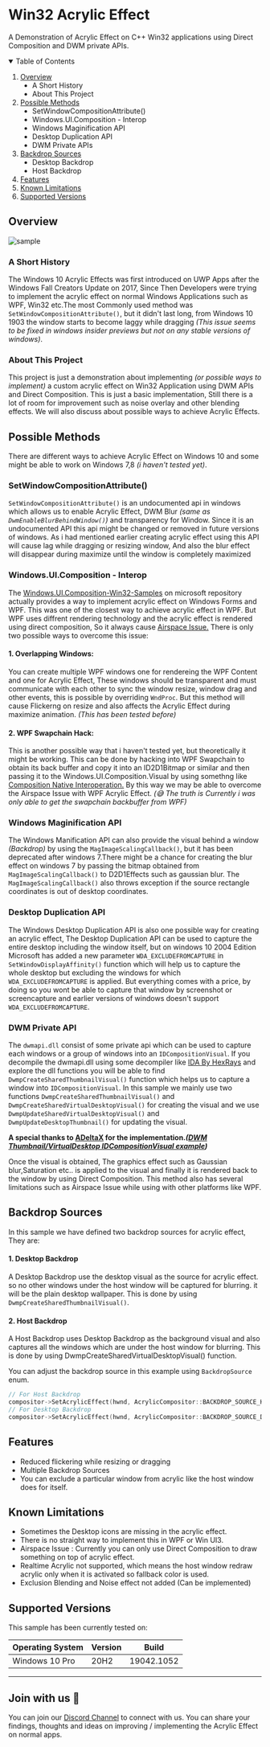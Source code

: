 # Win32 Acrylic Effect
A Demonstration of Acrylic Effect on C++ Win32 applications using Direct Composition and DWM private APIs.

<details open="open">
  <summary>Table of Contents</summary>
  <ol>
    <li>
      <a href="#overview">Overview</a>
      <ul>
        <li type="disc">A Short History</li>
        <li type="disc">About This Project</li>
      </ul>
    </li>
    <li>
      <a href="#possible-methods">Possible Methods</a>
      <ul>
        <li type="disc">SetWindowCompositionAttribute()</li>
        <li type="disc">Windows.UI.Composition - Interop</li>
        <li type="disc">Windows Maginification API</li>
        <li type="disc">Desktop Duplication API</li>
        <li type="disc">DWM Private APIs</li>
      </ul>
    </li>
    <li>
      <a href="#backdrop-sources">Backdrop Sources</a>
      <ul>
        <li type="disc">Desktop Backdrop</li>
        <li type="disc">Host Backdrop</li>
      </ul>
    </li>
    <li>
      <a href="#features">Features</a>
    </li>
    <li>
      <a href="#known-limitations">Known Limitations</a>
    </li>
    <li>
      <a href="#supported-versions">Supported Versions</a>
    </li>
  </ol>
</details>

## Overview

![sample](https://user-images.githubusercontent.com/72641365/121798817-2d04d300-cc46-11eb-845b-0f2863d7cfde.png)

### A Short History
The Windows 10 Acrylic Effects was first introduced on UWP Apps after the Windows Fall Creators Update on 2017, Since Then Developers were trying to implement the acrylic effect on normal Windows Applications such as WPF, Win32 etc.The most Commonly used method was `SetWindowCompositionAttribute()`, but it didn't last long, from Windows 10 1903 the window starts to become laggy while dragging *(This issue seems to be fixed in windows insider previews but not on any stable versions of windows)*.  

### About This Project 
This project is just a demonstration about implementing *(or possible ways to implement)* a custom acrylic effect on Win32 Application using DWM APIs and Direct Composition. This is just a basic implementation, Still there is a lot of room for improvement such as noise overlay and other blending effects. We will also discuss about possible ways to achieve Acrylic Effects.

## Possible Methods
There are different ways to achieve Acrylic Effect on Windows 10 and some might be able to work on Windows 7,8 *(i haven't tested yet)*.

### SetWindowCompositionAttribute()

`SetWindowCompositionAttribute()` is an undocumented api in windows which allows us to enable Acrylic Effect, DWM Blur *(same as `DwmEnableBlurBehindWindow()`)* and transparency for Window. Since it is an undocumented API this api might be changed or removed in future versions of windows. As i had mentioned earlier creating acrylic effect using this API will cause lag while dragging or resizing window, And also the blur effect will disappear during maximize until the window is completely maximized
### Windows.UI.Composition - Interop

The <a href="https://github.com/microsoft/Windows.UI.Composition-Win32-Samples">Windows.UI.Composition-Win32-Samples</a> on microsoft repository actually provides a way to implement acrylic effect on Windows Forms and WPF. This was one of the closest way to achieve acrylic effect in WPF. But WPF uses diffrent rendering technology and the acrylic effect is rendered using direct composition, So it always cause <a href="https://github.com/dotnet/wpf/issues/152">Airspace Issue.</a> There is only two possible ways to overcome this issue:
#### 1. Overlapping Windows:
You can create multiple WPF windows one for rendereing the WPF Content and one for Acrylic Effect, These windows should be transparent and must communicate with each other to sync the window resize, window drag and other events, this is possible by overriding `WndProc`. But this method will cause Flickerng on resize and also affects the Acrylic Effect during maximize animation. *(This has been tested before)*
#### 2. WPF Swapchain Hack:
This is another possible way that i haven't tested yet, but theoretically it might be working. This can be done by hacking into WPF Swapchain to obtain its back buffer and copy it into an ID2D1Bitmap or similar and then passing it to the Windows.UI.Composition.Visual by using somethng like <a href="https://docs.microsoft.com/en-us/windows/uwp/composition/composition-native-interop">Composition Native Interoperation.</a>  By this way we may be able to overcome the Airspace Issue with WPF Acrylic Effect. *(:sweat_smile: The truth is Currently i was only able to get the swapchain backbuffer from WPF)*

### Windows Maginification API
The Windows Manification API can also provide the visual behind a window *(Backdrop)* by using the `MagImageScalingCallback()`, but it has been deprecated after windows 7.There might be a chance for creating the blur effect on windows 7 by passing the bitmap obtained from `MagImageScalingCallback()` to D2D1Effects such as gaussian blur. The `MagImageScalingCallback()` also throws exception if the source rectangle coordinates is out of desktop coordinates.

### Desktop Duplication API
The Windows Desktop Duplication API is also one possible way for creating an acrylic effect, The Desktop Duplication API can be used to capture the entire desktop including the window itself, but on windows 10 2004 Edition Microsoft has added a new parameter `WDA_EXCLUDEFROMCAPTURE` in `SetWindowDisplayAffinity()` function which will help us to capture the whole desktop but excluding the windows for which `WDA_EXCLUDEFROMCAPTURE` is applied. But everything comes with a price, by doing so you wont be able to capture that window by screenshot or screencapture and earlier versions of windows doesn't support `WDA_EXCLUDEFROMCAPTURE`.

### DWM Private API
The `dwmapi.dll` consist of some private api which can be used to capture each windows or a group of windows into an `IDCompositionVisual`. If you decompile the dwmapi.dll using some decompiler like <a href="https://hex-rays.com/ida-free/">IDA By HexRays</a> and explore the dll functions you will be able to find `DwmpCreateSharedThumbnailVisual()` function which helps us to capture a window into `IDCompositionVisual`. In this sample we mainly use two functions `DwmpCreateSharedThumbnailVisual()` and `DwmpCreateSharedVirtualDesktopVisual()` for creating the visual and we use `DwmpUpdateSharedVirtualDesktopVisual()` and `DwmpUpdateDesktopThumbnail()` for updating the visual.  

<b>A special thanks to <a href="https://github.com/ADeltaX">ADeltaX</a> for the implementation.*(<a href="https://gist.github.com/ADeltaX/aea6aac248604d0cb7d423a61b06e247">DWM Thumbnail/VirtualDesktop IDCompositionVisual example</a>)*</b>

Once the visual is obtained, The graphics effect such as Gaussian blur,Saturation etc.. is applied to the visual and finally it is rendered back to the window by using Direct Composition. This method also has several limitations such as Airspace Issue while using with other platforms like WPF.

## Backdrop Sources
In this sample we have defined two backdrop sources for acrylic effect, They are:
#### 1. Desktop Backdrop
A Desktop Backdrop use the desktop visual as the source for acrylic effect. so no other windows under the host window will be captured for blurring. it will be the plain desktop wallpaper. This is done by using `DwmpCreateSharedThumbnailVisual()`.
#### 2. Host Backdrop
A Host Backdrop uses Desktop Backdrop  as the background visual and also captures all the windows which are under the host window for blurring. This is done by using DwmpCreateSharedVirtualDesktopVisual() function.

You can adjust the backdrop source in this example using `BackdropSource` enum.

```C++
// For Host Backdrop
compositor->SetAcrylicEffect(hwnd, AcrylicCompositor::BACKDROP_SOURCE_HOSTBACKDROP, param); 
// For Desktop Backdrop
compositor->SetAcrylicEffect(hwnd, AcrylicCompositor::BACKDROP_SOURCE_DESKTOP , param);     
```

## Features
  <ul>
    <li>Reduced flickering while resizing or dragging</li>
    <li>Multiple Backdrop Sources</li>
    <li>You can exclude a particular window from acrylic like the host window does for itself.</li>
  </ul>

## Known Limitations
<ul>
  <li>Sometimes the Desktop icons are missing in the acrylic effect.</li>
  <li>There is no straight way to implement this in WPF or Win UI3.</li>
  <li>Airspace Issue : Currently you can only use Direct Composition to draw something on top of acrylic effect.</li>
  <li>Realtime Acrylic not supported, which means the host window redraw acrylic only when it is activated so fallback color is used.</li>
  <li>Exclusion Blending and Noise effect not added (Can be implemented)</li>
</ul>

## Supported Versions
This sample has been currently tested on:


| Operating System | Version | Build |
| ------------- | ------------- | ------------- |
| Windows 10 Pro  | 20H2  | 19042.1052|

<hr/>

## Join with us :triangular_flag_on_post:

You can join our <a href="https://discord.gg/PEqkwGcEtu">Discord Channel</a> to connect with us. You can share your findings, thoughts and ideas on improving / implementing the Acrylic Effect on normal apps.
